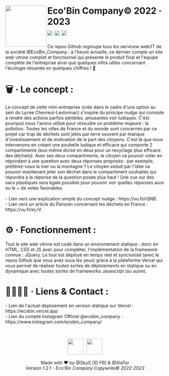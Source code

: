 <h1>
  <img align="left" width="130" src="https://zupimages.net/up/23/09/eayw.png"/> Eco'Bin Company&copy; 2022 · 2023 
  <br/><img src="https://img.shields.io/badge/Version-1.2.1-brightgreen?style=flat&logo=github"/> <img src="https://img.shields.io/badge/Techno-Statique%20HTML%2C%20CSS%20%26%20JS-blue?style=flat&logo=vercel"/> <!-- <img src="https://img.shields.io/badge/Authors-%40SkyX%20%5BID%20FR%5D%20%26%20%40XlaTor-critical?style=flat&logo=linkedin"/> --> <img src="https://img.shields.io/badge/Deploiement-Vercel-black?style=flat&logo=vercel"/>
</h1>

<p>Ce repos Github regroupe tous les servicew web/IT de la société @EcoBin_Company : à l'heure actuelle, ce dernier compte un site web vitrine complet et fonctionnel qui présente le produit final et l'équipe complète de l'entreprise ainsi que quelques infos utiles concernant l'écologie résumée en quelques chiffres ! 🌳</p>

<h1>🗑 · Le concept :</h1>
<p>Le concept de cette mini-entreprise (crée dans le cadre d'une option au sein du Lycée Chevreul-Lestonnac) s'inspire du principe <i>nudge</i> qui consiste à rendre des actions parfois pénibles, amusantes voir ludiques. C'est pourquoi nous l'avons utilisé pour résoudre un problème majeure : la pollution. Toutes les villes de France et du monde sont concernés par ce projet car trop de déchets sont jetés par terre souvent par manque d'investissement et de motivation de la part des citoyens. C'est là que nous intervenons en créant une poubelle ludique et efficace qui comporte 2 compartiments (eux-même divisé en deux pour un recyclage plus efficace des déchets). Avec ses deux compartiments, le citoyen va pouvoir voter en répondant à une question avec deux réponses proposés : par exemple, préférez-vous la mer ou la montagne ? Le citoyen séduit par l'idée va pouvoir maintenant jeter son déchet dans le compartiment souhaités qui répondra à la réponse de la question posée plus haut ! Une vue sur des sacs plastiques sera égale possible pour pouvoir voir quelles réponses aura eu le + de votes favorables. <br/><br/> - Lien vers une explication simple du concept nudge : https://vu.fr/rQNB. <br/> - Lien vers un article du Parisien concernant les déchets en France : https://vu.fr/eLrV.</p>

<h1>⚙ · Fonctionnement :</h1>
<p>Tout le site web vitrine est codé dans un environement statique : donc en HTML, CSS et JS avec pour compléter, l'implémentation de la framework connue : JQuery. Le tout est déployé en temps réel et syncronisé (avec le repos Github que vous avez sous les yeux) grâce à la plateforme Vercel qui vous permet de réaliser toutes sortes de déploiements en statique ou en dynamique avec toutes sortes de frameworks Javascript (ou autre).</p>

<h1>🙍‍♂️🙍‍♀️ · Liens & Contact : </h1>
<p>
  - Lien de l'actuel déploiement en version statique sur Vercel : https://ecobin.vercel.app <br/>
  - Lien du compte Instagram Officiel @ecobin_company : https://www.instagram.com/ecobin_company/ 
</p><br/>

<p align="center">      
  <a href="https://github.com/SkyX-ID-FR" target="_blank"><img width="50" src="https://images.weserv.nl/?url=avatars.githubusercontent.com/u/89273191?v=4&h=300&w=300&fit=cover&mask=circle&maxage=7d"/></a>&ensp;
  <a href="https://github.com/XlaTor07" target="_blank"><img width="50" src="https://images.weserv.nl/?url=avatars.githubusercontent.com/u/104075872?v=4&h=300&w=300&fit=cover&mask=circle&maxage=7d"/></a>
</p>

<p align="center">Made with ❤ by @SkyX [ID FR] & @XlaTor <br/><i>Version 1.2.1 - Eco'Bin Company Copywrite&copy; 2022-2023</i></p>
